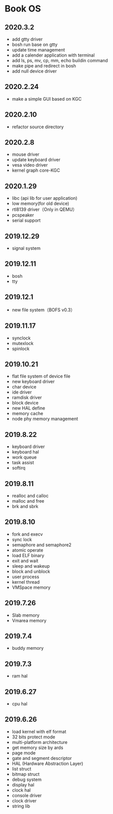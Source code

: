 # Book OS

## 2020.3.2
* add gtty driver
* bosh run base on gtty
* update time management
* add a calender application with terminal
* add ls, ps, mv, cp, mm, echo buildin command
* make pipe and redirect in bosh
* add null device driver

## 2020.2.24
* make a simple GUI based on KGC  

## 2020.2.10
* refactor source directory  

## 2020.2.8
* mouse driver  
* update keyboard driver  
* vesa video driver  
* kernel graph core-KGC  

## 2020.1.29
* libc (api lib for user application)
* low memory(for old device)
* rtl8139 driver（Only in QEMU）
* pcspeaker
* serial support 
 
## 2019.12.29
* signal system 

## 2019.12.11
* bosh
* tty

## 2019.12.1 
* new file system（BOFS v0.3）

## 2019.11.17
* synclock
* mutexlock
* spinlock

## 2019.10.21
* flat file system of device file
* new keyboard driver
* char device
* ide driver
* ramdisk driver
* block device
* new HAL define
* memory cache
* node phy memory management

## 2019.8.22
* keyboard driver
* keyboard hal
* work queue
* task assist
* softirq

## 2019.8.11
* realloc and calloc
* malloc and free
* brk and sbrk

## 2019.8.10
* fork and execv
* sync lock
* semaphore and semaphore2
* atomic operate
* load ELF binary
* exit and wait
* sleep and wakeup
* block and unblock
* user process
* kernel thread
* VMSpace memory

## 2019.7.26 
* Slab memory
* Vmarea memory

## 2019.7.4 
* buddy memory  

## 2019.7.3 
* ram hal  

## 2019.6.27 
* cpu hal  

## 2019.6.26
* load kernel with elf format  
* 32 bits protect mode  
* multi-platform architecture
* get memory size by ards  
* page mode  
* gate and segment descriptor  
* HAL (Hardware Abstraction Layer)  
* list struct  
* bitmap struct  
* debug system  
* display hal  
* clock hal  
* console driver  
* clock driver  
* string lib

